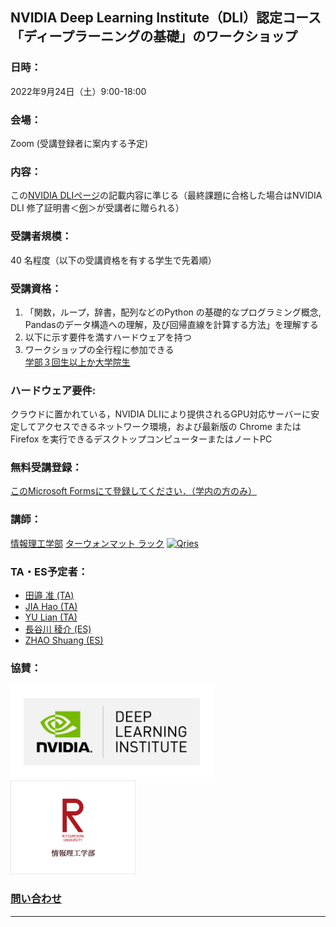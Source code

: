 ## NVIDIA Deep Learning Institute（DLI）認定コース「ディープラーニングの基礎」のワークショップ
### 日時：
2022年9月24日（土）9:00-18:00
### 会場：
Zoom (受講登録者に案内する予定)
### 内容：
この<a href="https://www.nvidia.com/ja-jp/training/instructor-led-workshops/fundamentals-of-deep-learning/" target="_blank">NVIDIA DLIページ</a>の記載内容に準じる（最終課題に合格した場合はNVIDIA DLI 修了証明書＜<a href="https://courses.nvidia.com/certificates/f2e3db9809994eeba65049cbca8bb508/" target="_blank">例</a>＞が受講者に贈られる）</a>
### 受講者規模：
40 名程度（以下の受講資格を有する学生で先着順）
### 受講資格：
1. 「関数，ループ，辞書，配列などのPython の基礎的なプログラミング概念, Pandasのデータ構造への理解，及び回帰直線を計算する方法」を理解する
2. 以下に示す要件を満すハードウェアを持つ
3. ワークショップの全行程に参加できる</br> 
<ins>学部３回生以上か大学院生</ins>

### ハードウェア要件: 
クラウドに置かれている，NVIDIA DLIにより提供されるGPU対応サーバーに安定してアクセスできるネットワーク環境，および最新版の Chrome または Firefox を実行できるデスクトップコンピューターまたはノートPC
### 無料受講登録：
<a href="https://forms.office.com/r/1unMcUm11T" target="_blank">このMicrosoft Formsにて登録してください．（学内の方のみ）</a> 
### 講師：
<a href="http://www.ritsumei.ac.jp/ise/" target="_blank">情報理工学部</a> <a href="http://www.ice.ci.ritsumei.ac.jp/~ruck/" target="_blank">ターウォンマット ラック</a> <a href="https://courses.nvidia.com/certificates/1ee852e7075945b2bd65439799336b8e/"><img alt="Qries" src="http://www.ice.ci.ritsumei.ac.jp/~ruck/images/17_DeepLearningInstitute_Logo_R1_RBG_University_Ambassador-01.png" height="50"></a>
### TA・ES予定者：
 * <a href="https://learn.next.courses.nvidia.com/certificates/8b6163a105a64f878368380ed20e4958" target="_blank">田邉 准 (TA)</a>
 * <a href="https://learn.next.courses.nvidia.com/certificates/dc3f95e20b25463ba8bc0b25b8bf5943" target="_blank">JIA Hao (TA)</a>
 * <a href="https://courses.nvidia.com/certificates/fa0cdae5a5644a95a9816517e65c0195/" target="_blank">YU Lian (TA)</a>
 * <a href="https://courses.nvidia.com/certificates/89ae39d63ede471c802c18aa96423b4f/" target="_blank">長谷川 稜介 (ES)</a>
 * <a href="https://learn.next.courses.nvidia.com/certificates/bc270da22c264a47897797b7ed24d6ad" target="_blank">ZHAO Shuang (ES)</a>
### 協賛：
<a href="https://www.nvidia.com/ja-jp/training/"><img alt="Qries" src="../dli.png" height="150"></a>
<a href="http://www.ritsumei.ac.jp/ise/"><img alt="Qries" src="../ise.gif" height="150"></a>
### [問い合わせ](mailto:dli-ws@ice.ci.ritsumei.ac.jp)
------------------------------------------------------------------------
